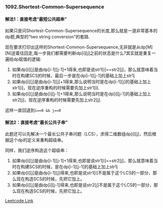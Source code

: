 ### 1092.Shortest-Common-Supersequence

#### 解法1：直接考虑“最短公共超串”
如果只是问Shortest-Common-Supersequence的长度,那么就是一道非常基本的dp题,典型的"two string conversion"的套路.

现在要求打印出这样的Shortest-Common-Supersequence,无非就是从dp[M][N]逆着往回走,每一步我们都需要判断dp[i][j]之前的状态是什么?其实就是重复一遍给dp赋值的逻辑:
1. 如果dp[i][j]是由dp[i-1][j-1]+1得来,也即是说str1[i]==str2[j]，那么就意味着当时在构建SCS的时候，最后一步是在dp[i-1][j-1]的基础上加上str1[i](或者str2[j])
2. 如果dp[i][j]是由dp[i-1][j]+1得来,那么说明当时是在dp[i-1][j]的基础上加上str1[i]，现在逆序重构的时候需要先加上str1[i].
3. 如果dp[i][j]是由dp[i][j-1]+1得来,那么说明当时是在dp[i][j-1]的基础上加上str2[j]，现在逆序重构的时候需要先加上str2[j].

这样一直回退到```i==0 && j==0```

#### 解法2：直接考虑“最长公共子串”
此题还可以先解决一个最长公共子串问题（LCS），求得二维数组dp[i][j]，然后根据这个dp的定义来重构超级串。

同样，我们逆序构造这个超级串：
1. 如果dp[i][j]是由dp[i-1][j-1]+1得来,也即是说str1[i]==str2[j]，那么就意味着当时在构建SCS的时候，是在dp[i-1][j-1]的基础上加上str1[i](或者str2[j])
2. 如果dp[i][j]是由dp[i-1][j]得来,也即是说str1[i]不是属于这个LCS的一部分，那么现在构造SCS的时候，先把它加上。
3. 如果dp[i][j]是由dp[i][j-1]得来,也即是说str2[j]不是属于这个LCS的一部分，那么现在构造SCS的时候，先把它加上。

[Leetcode Link](https://leetcode.com/problems/shortest-common-supersequence)
